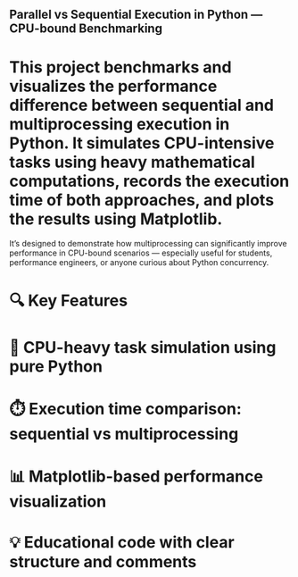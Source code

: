 ## Parallel vs Sequential Execution in Python — CPU-bound Benchmarking
# This project benchmarks and visualizes the performance difference between sequential and multiprocessing execution in Python. It simulates CPU-intensive tasks using heavy mathematical computations, records the execution time of both approaches, and plots the results using Matplotlib.

It’s designed to demonstrate how multiprocessing can significantly improve performance in CPU-bound scenarios — especially useful for students, performance engineers, or anyone curious about Python concurrency.

# 🔍 Key Features
# 🧠 CPU-heavy task simulation using pure Python

# ⏱️ Execution time comparison: sequential vs multiprocessing

# 📊 Matplotlib-based performance visualization

# 💡 Educational code with clear structure and comments

